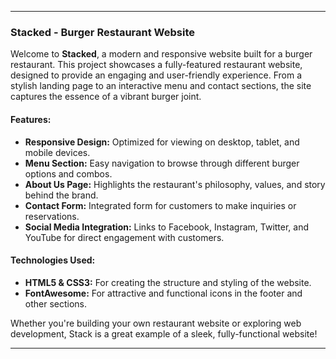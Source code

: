 

---

### Stacked - Burger Restaurant Website

Welcome to **Stacked**, a modern and responsive website built for a burger restaurant. This project showcases a fully-featured restaurant website, designed to provide an engaging and user-friendly experience. From a stylish landing page to an interactive menu and contact sections, the site captures the essence of a vibrant burger joint.

#### Features:
- **Responsive Design:** Optimized for viewing on desktop, tablet, and mobile devices.
- **Menu Section:** Easy navigation to browse through different burger options and combos.
- **About Us Page:** Highlights the restaurant's philosophy, values, and story behind the brand.
- **Contact Form:** Integrated form for customers to make inquiries or reservations.
- **Social Media Integration:** Links to Facebook, Instagram, Twitter, and YouTube for direct engagement with customers.

#### Technologies Used:
- **HTML5 & CSS3:** For creating the structure and styling of the website.
- **FontAwesome:** For attractive and functional icons in the footer and other sections.

Whether you're building your own restaurant website or exploring web development, Stack is a great example of a sleek, fully-functional website!

---
